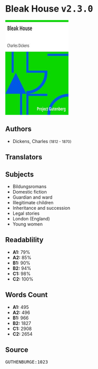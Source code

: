 # Bleak House <kbd>v2.3.0</kbd>

![](./cover.medium.jpg "")

## Authors


 - Dickens, Charles <small>(1812 - 1870)</small>

## Translators



## Subjects


 - Bildungsromans
 - Domestic fiction
 - Guardian and ward
 - Illegitimate children
 - Inheritance and succession
 - Legal stories
 - London (England)
 - Young women

## Readablility


 - **A1:** 79%
 - **A2:** 85%
 - **B1:** 90%
 - **B2:** 94%
 - **C1:** 98%
 - **C2:** 100%

## Words Count


 - **A1:** 495
 - **A2:** 496
 - **B1:** 966
 - **B2:** 1827
 - **C1:** 2908
 - **C2:** 2654

## Source


<kbd>GUTHENBURGE:1023</kbd>
